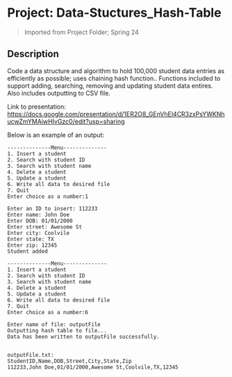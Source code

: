 # Project: Data-Stuctures_Hash-Table
> Imported from Project Folder; Spring 24

## Description
Code a data structure and algorithm to hold 100,000 student data entries as efficiently as possible; uses chaining hash function.. Functions included to support adding, searching, removing and updating student data entires. Also includes outputting to CSV file.

Link to presentation: https://docs.google.com/presentation/d/1ER2O8_GEnVhEl4CR3zxPsYWKNhucwZmYMAiwHIvGzc0/edit?usp=sharing

Below is an example of an output:
```
--------------Menu--------------
1. Insert a student
2. Search with student ID
3. Search with student name
4. Delete a student
5. Update a student
6. Write all data to desired file
7. Quit
Enter choice as a number:1

Enter an ID to insert: 112233
Enter name: John Doe
Enter DOB: 01/01/2000
Enter street: Awesome St
Enter city: Coolvile
Enter state: TX
Enter zip: 12345
Student added

--------------Menu--------------
1. Insert a student
2. Search with student ID
3. Search with student name
4. Delete a student
5. Update a student
6. Write all data to desired file
7. Quit
Enter choice as a number:6

Enter name of file: outputFile
Outputting hash table to file...
Data has been written to outputFile successfully.


outputFile.txt:
StudentID,Name,DOB,Street,City,State,Zip
112233,John Doe,01/01/2000,Awesome St,Coolvile,TX,12345
```

